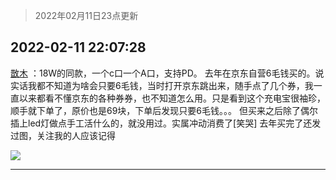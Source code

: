 > 2022年02月11日23点更新
<link rel="stylesheet" href="https://cdn.jsdelivr.net/gh/taotie6/sampleJSON@main/css/photo_show.css">
<meta name="referrer" content="no-referrer" />


 ## 2022-02-11 22:07:28 

 [㪚木](https://www.coolapk.com/feed/33479659?shareKey=MDBjMDhiY2VlZjdlNjIwNjdhMWE~) ：18W的同款，一个c口一个A口，支持PD。
去年在京东自营6毛钱买的。说实话我都不知道为啥会只要6毛钱，当时打开京东跳出来，随手点了几个券，我一直以来都看不懂京东的各种券券，也不知道怎么用。只是看到这个充电宝很袖珍，顺手就下单了，原价也是69块，下单后发现只要6毛钱。。。<!--break-->
但买来之后除了偶尔插上led灯做点手工活什么的，就没用过。实属冲动消费了[笑哭]
去年买完了还发过图，关注我的人应该记得 

<div class="album">
<img class="img-item" src="http://image.coolapk.com/feed/2022/0211/22/1081091_779d36e6_8447_3088_676@2880x2159.jpeg" />
</div>

 ------- 

